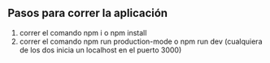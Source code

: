 ## Pasos para correr la aplicación

1. correr el comando npm i o npm install
2. correr el comando npm run production-mode o npm run dev (cualquiera de los dos inicia un localhost en el puerto 3000)

